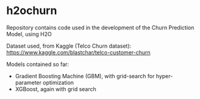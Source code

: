 # h2ochurn
Repository contains code used in the development of the Churn Prediction Model, using H2O

Dataset used, from Kaggle (Telco Churn dataset):
https://www.kaggle.com/blastchar/telco-customer-churn

Models contained so far:
* Gradient Boosting Machine (GBM), with grid-search for hyper-parameter optimization
* XGBoost, again with grid search
